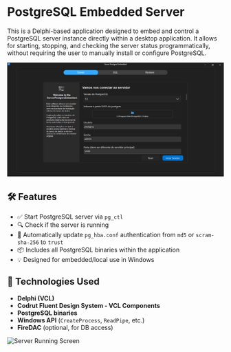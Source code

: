 # PostgreSQL Embedded Server

This is a Delphi-based application designed to embed and control a PostgreSQL server instance directly within a desktop application. It allows for starting, stopping, and checking the server status programmatically, without requiring the user to manually install or configure PostgreSQL.

![Config Server Screen](assets/ServerPostgreSQLCap1.png)

## 🛠 Features

- ✅ Start PostgreSQL server via `pg_ctl`
- 🔍 Check if the server is running
- 📄 Automatically update `pg_hba.conf` authentication from `md5` or `scram-sha-256` to `trust`
- 📦 Includes all PostgreSQL binaries within the application
- 💡 Designed for embedded/local use in Windows

## 🧰 Technologies Used

- **Delphi (VCL)**
- **Codrut Fluent Design System - VCL Components**
- **PostgreSQL binaries**
- **Windows API** (`CreateProcess`, `ReadPipe`, etc.)
- **FireDAC** (optional, for DB access)

![Server Running Screen](assets/login_screen.png)

